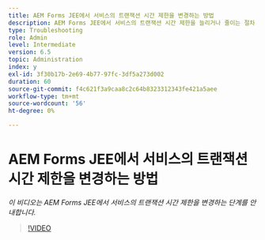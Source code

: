 ```yaml
---
title: AEM Forms JEE에서 서비스의 트랜잭션 시간 제한을 변경하는 방법
description: AEM Forms JEE에서 서비스의 트랜잭션 시간 제한을 늘리거나 줄이는 절차
type: Troubleshooting
role: Admin
level: Intermediate
version: 6.5
topic: Administration
index: y
exl-id: 3f30b17b-2e69-4b77-97fc-3df5a273d002
duration: 60
source-git-commit: f4c621f3a9caa8c2c64b8323312343fe421a5aee
workflow-type: tm+mt
source-wordcount: '56'
ht-degree: 0%

---
```


# AEM Forms JEE에서 서비스의 트랜잭션 시간 제한을 변경하는 방법

*이 비디오는 AEM Forms JEE에서 서비스의 트랜잭션 시간 제한을 변경하는 단계를 안내합니다.*

>[!VIDEO](https://video.tv.adobe.com/v/335495?quality=12&learn=on)
